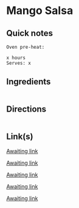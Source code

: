 # Mango Salsa

## Quick notes 
```
Oven pre-heat:

x hours
Serves: x
```

## Ingredients
```

```


## Directions
```

```


## Link(s)
[Awaiting link](url)

[Awaiting link](url)

[Awaiting link](url)

[Awaiting link](url)

[Awaiting link](url)
